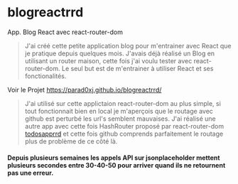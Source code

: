 # blogreactrrd

App. Blog React avec react-router-dom

> J'ai créé cette petite application blog pour m'entrainer avec React que je pratique depuis quelques mois. J'avais déjà réalisé un Blog en utilisant un router maison, cette fois j'ai voulu tester avec react-router-dom. Le seul but est de m'entrainer à utiliser React et ses fonctionalités.

Voir le Projet https://parad0xj.github.io/blogreactrrd/

> J'ai utilisé sur cette applictaion react-router-dom au plus simple, si tout fonctionnait bien en local je m'aperçois que le routage avec github est perturbé les url's semblent mauvaises. J'ai réalisé une autre app avec cette fois HashRouter proposé par react-router-dom [todosapprrd](https://github.com/Parad0xJ/todosapprrd) et cette fois github comprends parfaitement le routage plus de problème de ce côté là.

#### Depuis plusieurs semaines les appels API sur jsonplaceholder mettent plusieurs secondes entre 30-40-50 pour arriver quand ils ne retournent pas une erreur.


